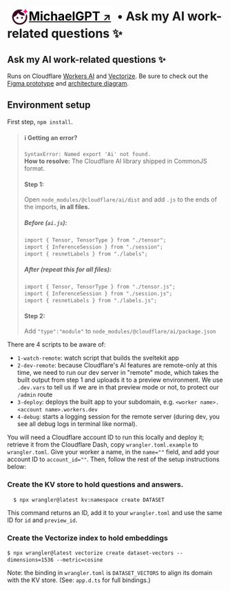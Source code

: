 # [<span style="background:#fff;border-radius:4px;padding:.5rem;vertical-align:middle;color:#000;text-decoration:underline"><img src="static/icon-michaelgpt.svg" width="42" height="42" align="center"/>MichaelGPT <small>↗</small></span>](https://michaelgpt.pocketrides.workers.dev/) • Ask my AI work-related questions ✨

## **Ask my AI work-related questions ✨**

Runs on Cloudflare [Workers AI](https://developers.cloudflare.com/workers-ai/tutorials/build-a-retrieval-augmented-generation-ai/) and [Vectorize](https://developers.cloudflare.com/vectorize/). Be sure to check out the [Figma prototype](https://www.figma.com/proto/SEYbpEiyZsT6V3XsGH9F04/MichaelGPT) and [architecture diagram](https://www.figma.com/file/KsNtdYQF0H8tCEDnhl5ANm/MichaelGPT---Architecture).

## Environment setup

First step, `npm install`.

> #### ℹ️ Getting an error?
>
> `SyntaxError: Named export 'Ai' not found.`  
> **How to resolve:** The Cloudflare AI library shipped in CommonJS format.
>
> #### Step 1:
>
> Open `node_modules/@cloudflare/ai/dist` and add `.js` to the ends of the imports, **in all files.**
>
> ##### Before (`ai.js`):
>
> ```
> import { Tensor, TensorType } from "./tensor";
> import { InferenceSession } from "./session";
> import { resnetLabels } from "./labels";
> ```
>
> ##### After (repeat this for all files):
>
> ```
> import { Tensor, TensorType } from "./tensor.js";
> import { InferenceSession } from "./session.js";
> import { resnetLabels } from "./labels.js";
> ```
>
> #### Step 2:
>
> Add `"type":"module"` to `node_modules/@cloudflare/ai/package.json`

There are 4 scripts to be aware of:

- `1-watch-remote`: watch script that builds the sveltekit app
- `2-dev-remote`: because Cloudflare's AI features are remote-only at this time, we need to run our dev server in "remote" mode, which takes the built output from step 1 and uploads it to a preview environment. We use `.dev.vars` to tell us if we are in that preview mode or not, to protect our `/admin` route
- `3-deploy`: deploys the built app to your subdomain, e.g. `<worker name>.<account name>.workers.dev`
- `4-debug`: starts a logging session for the remote server (during dev, you see all debug logs in terminal like normal).

You will need a Cloudflare account ID to run this locally and deploy it; retrieve it from the Cloudflare Dash, copy `wrangler.toml.example` to `wrangler.toml`. Give your worker a name, in the `name=""` field, and add your account ID to `account_id=""`. Then, follow the rest of the setup instructions below:

### Create the KV store to hold questions and answers.

```
  $ npx wrangler@latest kv:namespace create DATASET
```

This command returns an ID, add it to your `wrangler.toml` and use the same ID for `id` and `preview_id`.

### Create the Vectorize index to hold embeddings

```
$ npx wrangler@latest vectorize create dataset-vectors --dimensions=1536 --metric=cosine
```

Note: the binding in `wrangler.toml` is `DATASET_VECTORS` to align its domain with the KV store. (See: `app.d.ts` for full bindings.)
